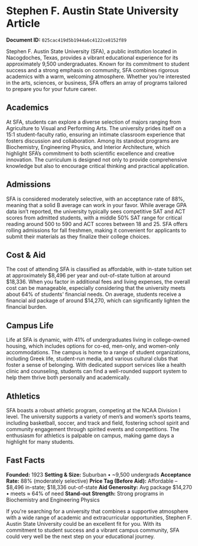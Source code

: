 # Stephen F. Austin State University Article

**Document ID:** `025cac419d5b1944a6c4122ce8152f89`

Stephen F. Austin State University (SFA), a public institution located in Nacogdoches, Texas, provides a vibrant educational experience for its approximately 9,500 undergraduates. Known for its commitment to student success and a strong emphasis on community, SFA combines rigorous academics with a warm, welcoming atmosphere. Whether you’re interested in the arts, sciences, or business, SFA offers an array of programs tailored to prepare you for your future career.

## Academics
At SFA, students can explore a diverse selection of majors ranging from Agriculture to Visual and Performing Arts. The university prides itself on a 15:1 student-faculty ratio, ensuring an intimate classroom experience that fosters discussion and collaboration. Among its standout programs are Biochemistry, Engineering Physics, and Interior Architecture, which highlight SFA’s commitment to both scientific excellence and creative innovation. The curriculum is designed not only to provide comprehensive knowledge but also to encourage critical thinking and practical application.

## Admissions
SFA is considered moderately selective, with an acceptance rate of 88%, meaning that a solid B average can work in your favor. While average GPA data isn’t reported, the university typically sees competitive SAT and ACT scores from admitted students, with a middle 50% SAT range for critical reading around 500 to 590 and ACT scores between 18 and 25. SFA offers rolling admissions for fall freshmen, making it convenient for applicants to submit their materials as they finalize their college choices.

## Cost & Aid
The cost of attending SFA is classified as affordable, with in-state tuition set at approximately $8,496 per year and out-of-state tuition at around $18,336. When you factor in additional fees and living expenses, the overall cost can be manageable, especially considering that the university meets about 64% of students' financial needs. On average, students receive a financial aid package of around $14,270, which can significantly lighten the financial burden.

## Campus Life
Life at SFA is dynamic, with 41% of undergraduates living in college-owned housing, which includes options for co-ed, men-only, and women-only accommodations. The campus is home to a range of student organizations, including Greek life, student-run media, and various cultural clubs that foster a sense of belonging. With dedicated support services like a health clinic and counseling, students can find a well-rounded support system to help them thrive both personally and academically.

## Athletics
SFA boasts a robust athletic program, competing at the NCAA Division I level. The university supports a variety of men’s and women’s sports teams, including basketball, soccer, and track and field, fostering school spirit and community engagement through spirited events and competitions. The enthusiasm for athletics is palpable on campus, making game days a highlight for many students.

## Fast Facts
**Founded:** 1923
**Setting & Size:** Suburban • ~9,500 undergrads
**Acceptance Rate:** 88% (moderately selective)
**Price Tag (Before Aid):** Affordable – $8,496 in-state; $18,336 out-of-state
**Aid Generosity:** Avg package $14,270 • meets ≈ 64% of need
**Stand-out Strength:** Strong programs in Biochemistry and Engineering Physics

If you're searching for a university that combines a supportive atmosphere with a wide range of academic and extracurricular opportunities, Stephen F. Austin State University could be an excellent fit for you. With its commitment to student success and a vibrant campus community, SFA could very well be the next step on your educational journey.
